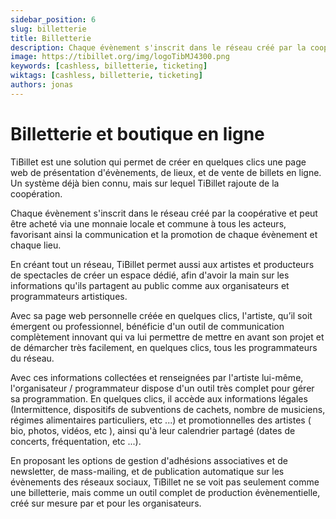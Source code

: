```yaml
---
sidebar_position: 6
slug: billetterie
title: Billetterie
description: Chaque évènement s'inscrit dans le réseau créé par la coopérative.
image: https://tibillet.org/img/logoTibMJ4300.png
keywords: [cashless, billetterie, ticketing]
wiktags: [cashless, billetterie, ticketing]
authors: jonas
---
```


# Billetterie et boutique en ligne

TiBillet est une solution qui permet de créer en quelques clics une page web de présentation d'évènements, de lieux, et
de vente de billets en ligne. Un système déjà bien connu, mais sur lequel TiBillet rajoute de la coopération.

Chaque évènement s'inscrit dans le réseau créé par la coopérative et peut être acheté via une monnaie locale et commune
à tous les acteurs, favorisant ainsi la communication et la promotion de chaque évènement et chaque lieu.

En créant tout un réseau, TiBillet permet aussi aux artistes et producteurs de spectacles de créer un espace dédié, afin
d'avoir la main sur les informations qu'ils partagent au public comme aux organisateurs et programmateurs artistiques.

Avec sa page web personnelle créée en quelques clics, l'artiste, qu’il soit émergent ou professionnel, bénéficie d'un
outil de communication complètement innovant qui va lui permettre de mettre en avant son projet et de démarcher très
facilement, en quelques clics, tous les programmateurs du réseau.

Avec ces informations collectées et renseignées par l'artiste lui-même, l'organisateur / programmateur dispose d'un
outil très complet pour gérer sa programmation. En quelques clics, il accède aux informations légales (Intermittence,
dispositifs de subventions de cachets, nombre de musiciens, régimes alimentaires particuliers, etc ...) et
promotionnelles des artistes ( bio, photos, vidéos, etc ), ainsi qu'à leur calendrier partagé (dates de concerts,
fréquentation, etc ...).

En proposant les options de gestion d'adhésions associatives et de newsletter, de mass-mailing, et de publication
automatique sur les évènements des réseaux sociaux, TiBillet ne se voit pas seulement comme une billetterie, mais comme
un outil complet de production évènementielle, créé sur mesure par et pour les organisateurs. 